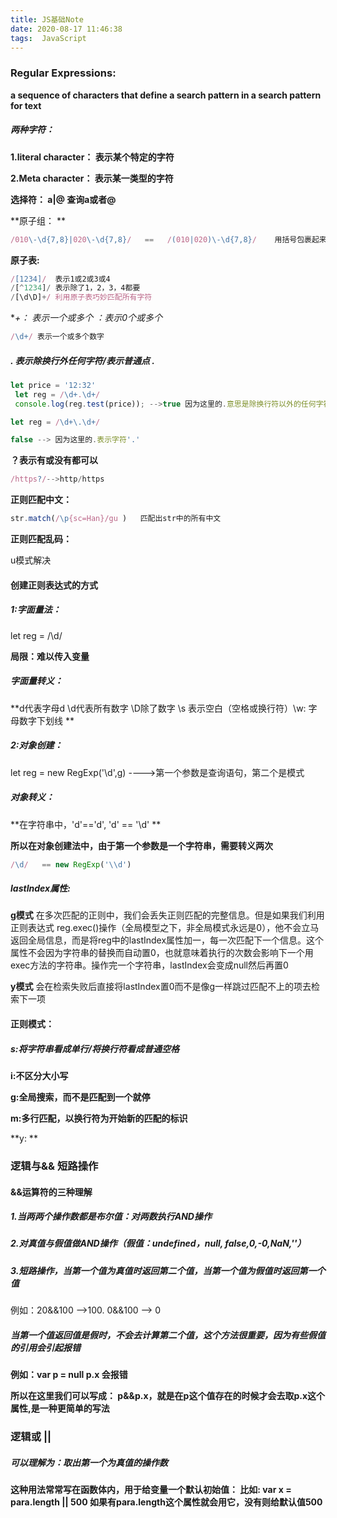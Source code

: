 ```yaml
---
title: JS基础Note
date: 2020-08-17 11:46:38
tags:  JavaScript
---
```


### Regular Expressions:

**a sequence of characters that define a search pattern in a search pattern for text**

##### 两种字符：

**1.literal character： 表示某个特定的字符**

**2.Meta character： 表示某一类型的字符**

**选择符：   a|@     查询a或者@**

**原子组： **

```javascript
/010\-\d{7,8}|020\-\d{7,8}/   ==   /(010|020)\-\d{7,8}/    用括号包裹起来的部分就是原子组
```

**原子表:**

```javascript
/[1234]/  表示1或2或3或4
/[^1234]/ 表示除了1，2，3，4都要
/[\d\D]+/ 利用原子表巧妙匹配所有字符
```

**+： 表示一个或多个    *：表示0个或多个**

```javascript
/\d+/ 表示一个或多个数字
```

##### .   表示除换行外任何字符/表示普通点 . 

```javascript
let price = '12:32'
 let reg = /\d+.\d+/
 console.log(reg.test(price)); -->true 因为这里的.意思是除换行符以外的任何字符

let reg = /\d+\.\d+/

false --> 因为这里的.表示字符'.'
```

**？表示有或没有都可以**

```javascript
/https?/-->http/https
```

**正则匹配中文：**

```javascript
str.match(/\p{sc=Han}/gu )   匹配出str中的所有中文
```

**正则匹配乱码：**

u模式解决



#### 创建正则表达式的方式

##### 1:字面量法：

let reg = /\d/

**局限：难以传入变量**

##### 字面量转义：

**d代表字母d     \d代表所有数字   \D除了数字   \s 表示空白（空格或换行符）\w: 字母数字下划线  **  



##### 2:对象创建：

let reg = new RegExp('\d',g) ---->第一个参数是查询语句，第二个是模式

##### 对象转义：

**在字符串中，'d'=='d', 'd' == '\d' **

**所以在对象创建法中，由于第一个参数是一个字符串，需要转义两次**

```javascript
/\d/   == new RegExp('\\d')
```

##### **lastIndex属性:**

**g模式** 在多次匹配的正则中，我们会丢失正则匹配的完整信息。但是如果我们利用正则表达式 reg.exec()操作（全局模型之下，非全局模式永远是0），他不会立马返回全局信息，而是将reg中的lastIndex属性加一，每一次匹配下一个信息。这个属性不会因为字符串的替换而自动置0，也就意味着执行的次数会影响下一个用exec方法的字符串。操作完一个字符串，lastIndex会变成null然后再置0

**y模式** 会在检索失败后直接将lastIndex置0而不是像g一样跳过匹配不上的项去检索下一项



#### 正则模式：

##### s:将字符串看成单行/将换行符看成普通空格

**i:不区分大小写**

**g:全局搜索，而不是匹配到一个就停**

**m:多行匹配，以换行符为开始新的匹配的标识**

**y: **







### 逻辑与&&  短路操作

#### &&运算符的三种理解

##### 1.当两两个操作数都是布尔值：对两数执行AND操作

##### 2.对真值与假值做AND操作（假值：undefined，null, false,0,-0,NaN,''）

##### 3.短路操作，当第一个值为真值时返回第二个值，当第一个值为假值时返回第一个值

例如：20&&100 -->100.    0&&100 --> 0

##### **当第一个值返回值是假时，不会去计算第二个值，这个方法很重要，因为有些假值的引用会引起报错**

**例如：var p = null     p.x 会报错**

**所以在这里我们可以写成：  p&&p.x，就是在p这个值存在的时候才会去取p.x这个属性,是一种更简单的写法**





### 逻辑或 || 

##### 可以理解为：取出第一个为真值的操作数

**这种用法常常写在函数体内，用于给变量一个默认初始值： 比如:  var x = para.length || 500 如果有para.length这个属性就会用它，没有则给默认值500**